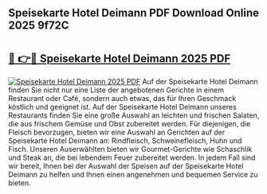 ## Speisekarte Hotel Deimann PDF Download Online 2025 9f72C

# <h2><a href="http://gc6n50.nevu.top/?p=Speisekarte+Hotel+Deimann">🔗 👉🔴 Speisekarte Hotel Deimann 2025 PDF</a></h2>

[![Speisekarte Hotel Deimann 2025 PDF](https://i.imgur.com/dBaPXMq.png)](http://gc6n50.nevu.top/?p=Speisekarte+Hotel+Deimann)
Auf der Speisekarte Hotel Deimann finden Sie nicht nur eine Liste der angebotenen Gerichte in einem Restaurant oder Café, sondern auch etwas, das für Ihren Geschmack köstlich und geeignet ist. Auf der Speisekarte Hotel Deimann unseres Restaurants finden Sie eine große Auswahl an leichten und frischen Salaten, die aus frischem Gemüse und Obst zubereitet werden. Für diejenigen, die Fleisch bevorzugen, bieten wir eine Auswahl an Gerichten auf der Speisekarte Hotel Deimann an: Rindfleisch, Schweinefleisch, Huhn und Fisch. Unseren Auserwählten bieten wir Gourmet-Gerichte wie Schaschlik und Steak an, die bei lebendem Feuer zubereitet werden. In jedem Fall sind wir bereit, Ihnen bei der Auswahl der Speisen auf der Speisekarte Hotel Deimann zu helfen und Ihnen einen angenehmen und bequemen Service zu bieten.
